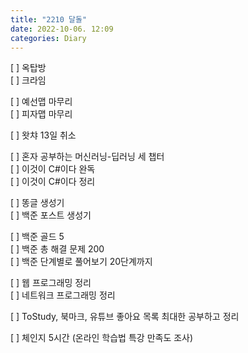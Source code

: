 ```yaml
---
title: "2210 달돌"
date: 2022-10-06. 12:09
categories: Diary
---
```


[ ] 옥탑방  
[ ] 크라임  

[ ] 예선맵 마무리  
[ ] 피자맵 마무리  

[ ] 왓챠 13일 취소  

[ ] 혼자 공부하는 머신러닝-딥러닝 세 챕터  
[ ] 이것이 C#이다 완독  
[ ] 이것이 C#이다 정리  

[ ] 똥글 생성기  
[ ] 백준 포스트 생성기  

[ ] 백준 골드 5  
[ ] 백준 총 해결 문제 200  
[ ] 백준 단계별로 풀어보기 20단계까지  

[ ] 웹 프로그래밍 정리  
[ ] 네트워크 프로그래밍 정리  

[ ] ToStudy, 북마크, 유튜브 좋아요 목록 최대한 공부하고 정리

[ ] 체인지 5시간 (온라인 학습법 특강 만족도 조사)  
